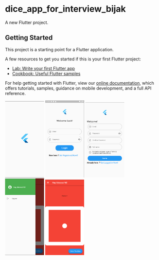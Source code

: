 # dice_app_for_interview_bijak

A new Flutter project.

## Getting Started

This project is a starting point for a Flutter application.

A few resources to get you started if this is your first Flutter project:

- [Lab: Write your first Flutter app](https://flutter.dev/docs/get-started/codelab)
- [Cookbook: Useful Flutter samples](https://flutter.dev/docs/cookbook)

For help getting started with Flutter, view our
[online documentation](https://flutter.dev/docs), which offers tutorials,
samples, guidance on mobile development, and a full API reference.


<p float="left">
<img src="screenshots/0.png" width="128"/>
<img src="screenshots/1.png" width="128"/>
<img src="screenshots/2.png" width="128"/>
<img src="screenshots/3.png" width="128"/>
<img src="screenshots/4.png" width="128"/>
</p>






